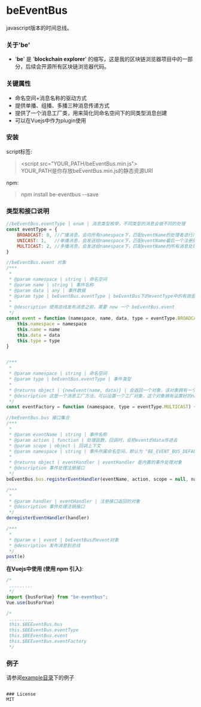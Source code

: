 # beEventBus
javascript版本的时间总线。  


### 关于'be'
- '**be**' 是 '**blockchain explorer**' 的缩写，这是我的区块链浏览器项目中的一部分，后续会开源所有区块链浏览器代码。   

### 关键属性  
- 命名空间+消息名称的驱动方式  
- 提供单播、组播、多播三种消息传递方式  
- 提供了一个消息工厂类，用来简化同命名空间下的同类型消息创建  
- 可以在Vuejs中作为plugin使用  

### 安装  
script标签:  
> \<script src="YOUR_PATH/beEventBus.min.js"></script>  
> YOUR_PATH是你存放beEventBus.min.js的静态资源URI

npm:  
> npm install be-eventbus --save


### 类型和接口说明  
```javascript
//beEventBus.eventType | enum | 消息类型枚举，不同类型的消息会做不同的处理
const eventType = {
    BROADCAST: 0, //广播消息，会向所有namespace下，匹配eventName的处理者进行广播
    UNICAST: 1,   //单播消息，会发送给namespace下，匹配eventName最后一个注册的消息处理者
    MULTICAST: 2, //多播消息，会发送给namespace下，匹配eventName的所有消息处理者
}

//beEventBus.event 对象
/***
 * 
 * @param namespace | string | 命名空间
 * @param name | string | 事件名称
 * @param data | any | 事件数据
 * @param type | beEventBus.eventType | beEventBus下的eventType中的有效值
 * 
 * @description 使用总线发布消息之前，需要 new 一个 beEventBus.event
 */
const event = function (namespace, name, data, type = eventType.BROADCAST){
    this.namespace = namespace
    this.name = name
    this.data = data
    this.type = type    
}


/***
 *
 * @param namespace | string | 命名空间
 * @param type | beEventBus.eventType | 事件类型
 * 
 * @returns object | {newEvent(name, data)} | 会返回一个对象，该对象拥有一个newEvent方法，用来更加便利的创建beEventBus.event对象
 * @description 这是一个消息工厂方法，可以设置一个工厂对象，这个对象拥有设置好的namespace和eventType，该工厂的newEvent方法创建的event会自动设置这两个参数
 */
const eventFactory = function (namespace, type = eventType.MULTICAST) {/*...*/}

//beEventBus.bus 接口集合
/***
 * 
 * @param eventName | string | 事件名称
 * @param action | function | 处理函数，回调时，会把event的data传进去
 * @param scope | object | 回调上下文
 * @param namespace | string | 事件所属命名空间，默认为 "BE_EVENT_BUS_DEFAULT_NAMESPACE"
 * 
 * @returns object | eventHandler | eventHandler 是内置的事件处理对象
 * @description 事件处理注册接口
 */
beEventBus.bus.registerEventHandler(eventName, action, scope = null, namespace = "BE_EVENT_BUS_DEFAULT_NAMESPACE")

/***
 *
 * @param handler | eventHandler | 注册接口返回的对象
 * @description 事件处理注销接口
 */
deregisterEventHandler(handler)

/***
 * 
 * @param e | event | beEventBus的event对象 
 * @description 发布消息到总线
 */
post(e)
```

**在Vuejs中使用 (使用 npm 引入)**:
```javascript
/*
 .........
 */
import {busForVue} from "be-eventbus";
Vue.use(busForVue)

/*
 .........
 this.$BEEventBus.bus
 this.$BEEventBus.eventType
 this.$BEEventBus.event
 this.$BEEventBus.eventFactory
 */

```

### 例子
请参阅[example目录](https://github.com/AKACoder/beEventBus/tree/master/example)下的例子
```

### License
MIT